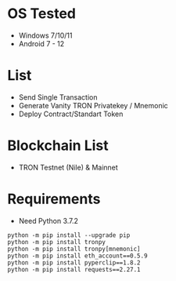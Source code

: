# OS Tested
- Windows 7/10/11
- Android 7 - 12

# List
- Send Single Transaction
- Generate Vanity TRON Privatekey / Mnemonic
- Deploy Contract/Standart Token

# Blockchain List
- TRON Testnet (Nile) & Mainnet
  
# Requirements
- Need Python 3.7.2
```
python -m pip install --upgrade pip
python -m pip install tronpy
python -m pip install tronpy[mnemonic]
python -m pip install eth_account==0.5.9
python -m pip install pyperclip==1.8.2
python -m pip install requests==2.27.1
```
